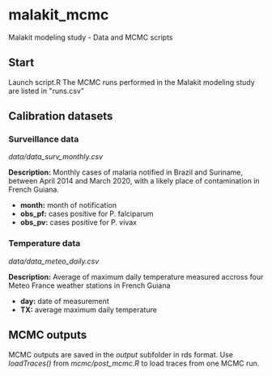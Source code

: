 # malakit_mcmc
Malakit modeling study - Data and MCMC scripts

## Start
Launch script.R
The MCMC runs performed in the Malakit modeling study are listed in "runs.csv"

## Calibration datasets
### Surveillance data
_data/data_surv_monthly.csv_

**Description:** Monthly cases of malaria notified in Brazil and Suriname, between April 2014 and March 2020, with a likely place of contamination in French Guiana. 
* **month:** month of notification
* **obs_pf:** cases positive for P. falciparum
* **obs_pv:** cases positive for P. vivax

### Temperature data
_data/data_meteo_daily.csv_

**Description:** Average of maximum daily temperature measured accross four Meteo France weather stations in French Guiana
* **day:** date of measurement
* **TX:** average maximum daily temperature

## MCMC outputs
MCMC outputs are saved in the _output_ subfolder in rds format.
Use _loadTraces()_ from _mcmc/post_mcmc.R_ to load traces from one MCMC run.
